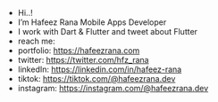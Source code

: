 -  Hi..! 
-  I’m Hafeez Rana Mobile Apps Developer
-  I work with Dart & Flutter and tweet about Flutter 
-  reach me:
-  portfolio: https://hafeezrana.com
-  twitter: https://twitter.com/hfz_rana
-  linkedIn: https://linkedin.com/in/hafeez-rana
-  tiktok: https://tiktok.com/@hafeezrana.dev
-  instagram: https://instagram.com/@hafeezrana.dev

<!---
hafeezrana/hafeezrana is a ✨ special ✨ repository because its `README.md` (this file) appears on your GitHub profile.
You can click the Preview link to take a look at your changes.
--->
